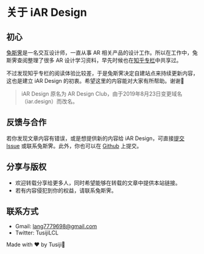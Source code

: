 # 关于 iAR Design

## 初心
[兔斯霁](https://www.zhihu.com/people/tusiji)是一名交互设计师，一直从事 AR 相关产品的设计工作。所以在工作中，兔斯霁查阅整理了很多 AR 设计学习资料，早先时候也在[知乎专栏](https://zhuanlan.zhihu.com/mylcl)中共享过。

不过发现知乎专栏的阅读体验比较差，于是兔斯霁决定自建站点来持续更新内容，这也是建立 iAR Design 的初衷。希望这里的内容能对大家有所帮助。谢谢🙏

>iAR Design 原名为 AR Design Club，由于2019年8月23日变更域名（iar.design）而改名。

## 反馈与合作
若你发现文章内容有错误，或是想提供新的内容给 iAR Design，可直接[提交 Issue](https://github.com/Tusiji/iar-design/issues) 或联系兔斯霁。此外，你也可以在 [Github](https://github.com/Tusiji/ar-design-club) 上提交。



## 分享与版权
- 欢迎转载分享给更多人，同时希望能够在转载的文章中提供本站链接。
- 若有内容侵犯到你的权益，请联系兔斯霁。

## 联系方式
- Gmail: lang7779698@gmail.com
- Twitter: TusijiLCL

Made with ❤️ by Tusiji🐰